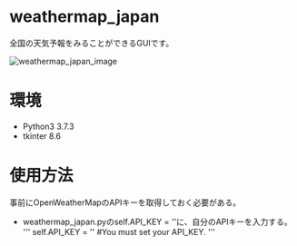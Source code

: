 # weathermap_japan

全国の天気予報をみることができるGUIです。

![weathermap_japan_image](https://user-images.githubusercontent.com/61465092/109960025-93b35000-7d2b-11eb-8aad-421c8bb2e756.png)

# 環境
* Python3 3.7.3
* tkinter 8.6

# 使用方法

事前にOpenWeatherMapのAPIキーを取得しておく必要がある。

* weathermap_japan.pyのself.API_KEY = ''に、自分のAPIキーを入力する。
'''
self.API_KEY = ''  #You must set your API_KEY.
'''
